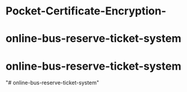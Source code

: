 # Pocket-Certificate-Encryption-
# online-bus-reserve-ticket-system
# online-bus-reserve-ticket-system
"# online-bus-reserve-ticket-system" 
